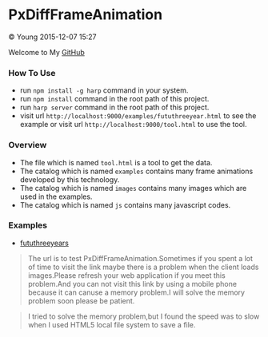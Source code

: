 # PxDiffFrameAnimation

&copy; Young 2015-12-07 15:27

Welcome to My [GitHub](https://github.com/newbieYoung)

### How To Use

+ run `npm install -g harp` command in your system.
+ run `npm install` command in the root path of this project.
+ run `harp server` command in the root path of this project.
+ visit url `http://localhost:9000/examples/fututhreeyear.html` to see the example or visit url `http://localhost:9000/tool.html` to use the tool.

### Overview

+ The file which is named `tool.html` is a tool to get the data.
+ The catalog which is named `examples` contains many frame animations developed by this technology.
+ The catalog which is named `images` contains many images which are used in the examples.
+ The catalog which is named `js` contains many javascript codes.

### Examples

+ [fututhreeyears](http://newbieyoung.github.io/examples/fututhreeyear.html)

> The url is to test PxDiffFrameAnimation.Sometimes if you spent a lot of time to visit the link maybe there is a problem when the client loads images.Please refresh your web application if you meet this problem.And you can not visit this link by using a mobile phone because it can canuse a memory problem.I will solve the memory problem soon please be patient.

> I tried to solve the memory problem,but I found the speed was to slow when I used HTML5 local file system to save a file.

